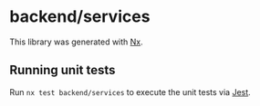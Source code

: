 # backend/services

This library was generated with [Nx](https://nx.dev).

## Running unit tests

Run `nx test backend/services` to execute the unit tests via [Jest](https://jestjs.io).
